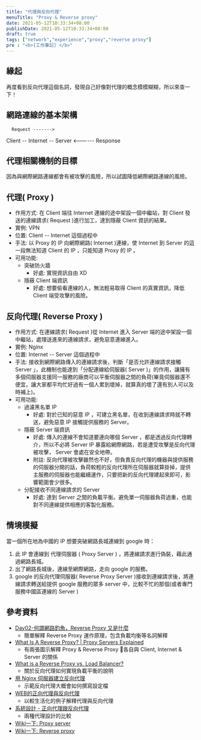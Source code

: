 ```yaml
---
title: "代理與反向代理"
menuTitle: "Proxy & Reverse proxy"
date: 2021-05-12T10:33:34+08:00
publishDate: 2021-05-12T10:33:34+08:00
draft: true
tags: ["network","experience","proxy","reverse proxy"]
pre : "<b>[工作筆記] </b>"
---
```


## 緣起

再度看到反向代理這個名詞，發現自己好像對代理的概念模模糊糊，所以來查一下！

## 網路連線的基本架構

      Request ------->
Client -- Internet -- Server
      <------ Response

## 代理相關機制的目標

因為與網際網路連線都會有被攻擊的風險，所以試圖降低網際網路連線的風險。

## 代理( Proxy )
  - 作用方式:
    在 Client 端往 Internet 連線的途中架設一個中繼站，對 Client 發送的連線請求( Request )進行加工，達到隱蔽 Client 資訊的結果。
  - 實例:
    VPN
  - 位置:
    Client -- Internet 這個過程中
  - 手法:
    以 Proxy 的 IP 向網際網路( Internet )連線，使 Internet 到 Server 的這一段無法知道 Client 的 IP ，只能知道 Proxy 的 IP 。
  - 可用功能:
    + 突破防火牆
        * 好處:
            實現資訊自由 XD
    + 隱蔽 Client 端資訊
        * 好處:
            想要偷看連線的人，無法輕易取得 Client 的真實資訊，降低 Client 端受攻擊的風險。

## 反向代理( Reverse Proxy )
  - 作用方式:
    在連線請求( Request )從 Internet 進入 Server 端的途中架設一個中繼站，處理送進來的連線請求，避免惡意連線進入。
  - 實例:
    Nginx
  - 位置:
    Internet -- Server 這個過程中
  - 手法:
    接收到網際網路傳入的連線請求後，判斷「是否允許連線請求接觸 Server 」，此機制也能達到「分配連線給伺服器( Server )」的作用，讓擁有多個伺服器支援同一服務的廠商可以平衡伺服器之間的負荷(畢竟伺服器還不便宜，讓大家都平均忙好過有一個人累到壞掉，就算真的壞了還有別人可以及時補上)。
  - 可用功能:
    + 過濾黑名單 IP
        * 好處:
            對於已知的惡意 IP ，可建立黑名單，在收到連線請求時就不轉送，避免惡意 IP 接觸提供服務的 Server。
    + 隱蔽 Server 端資訊
        * 好處:
            傳入的連線不會知道要連向哪個 Server ，都是透過反向代理轉介，所以不必將 Server IP 暴露給網際網路，若是遭受攻擊是反向代理被攻擊， Server 會處在安全地帶。
        * 附註:
            反向代理被攻擊雖然也不好，但負責反向代理的機器與提供服務的伺服器分開的話，負荷較輕的反向代理所在伺服器就算掛掉，提供主服務的伺服器也能繼續運作，只要把新的反向代理建起來即可，影響範圍會少很多。
    + 分配接收不同連線請求的 Server
        * 好處: 達到 Server 之間的負載平衡。避免單一伺服器負荷過重，也能對不同連線提供相應的客製化服務。

## 情境模擬

當一個所在地為中國的 IP 想要突破網路長城連線到 google 時：
1. 此 IP 會連線到 代理伺服器 ( Proxy Server ) ，將連線請求進行偽裝，藉此通過網路長城。
2. 出了網路長城後，連線至網際網路，走向 google 的服務。
3. google 的反向代理伺服器( Reverse Proxy Server )接收到連線請求後，將連線請求轉送給提供 google 服務的眾多 server 中，比較不忙的那個(或者專門服務中國區連線的 Server )

## 參考資料
- [Day02-何謂網路釣魚，Reverse Proxy 又是什麼](https://ithelp.ithome.com.tw/articles/10202316)
    + 簡單解釋 Reverse Proxy 運作原理，包含負載均衡等名詞解釋
- [What Is A Reverse Proxy? | Proxy Servers Explained](https://www.cloudflare.com/zh-tw/learning/cdn/glossary/reverse-proxy/)
    + 有兩張圖示解釋 Proxy & Reverse Proxy 各自與 Client, Internet & Server 的關係
- [What is a Reverse Proxy vs. Load Balancer?](https://www.nginx.com/resources/glossary/reverse-proxy-vs-load-balancer/)
    + 關於反向代理如何實現負載平衡的說明
- [用 Nginx 伺服器建立反向代理](https://ithelp.ithome.com.tw/articles/10221704)
    + 示範反向代理大概會如何撰寫設定檔
- [WEB的正向代理與反向代理](https://jackterrylau.pixnet.net/blog/post/229520831-web%E7%9A%84%E6%AD%A3%E5%90%91%E4%BB%A3%E7%90%86%E8%88%87%E5%8F%8D%E5%90%91%E4%BB%A3%E7%90%86)
    + 以較生活化的例子解釋代理與反向代理
- [系統設計 - 正向代理跟反向代理](https://www.jyt0532.com/2019/11/18/proxy-reverse-proxy/)
    + 兩種代理設計的比較
- [Wiki一下: Proxy server](https://en.wikipedia.org/wiki/Proxy_server)
- [Wiki一下: Reverse proxy](https://en.wikipedia.org/wiki/Reverse_proxy)
